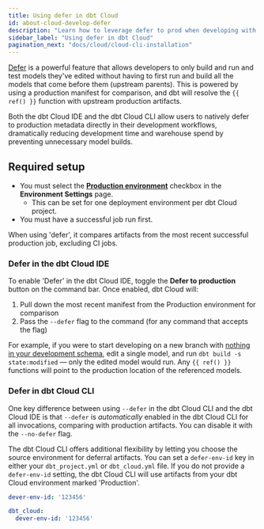 ```yaml
---
title: Using defer in dbt Cloud
id: about-cloud-develop-defer
description: "Learn how to leverage defer to prod when developing with dbt Cloud."
sidebar_label: "Using defer in dbt Cloud"
pagination_next: "docs/cloud/cloud-cli-installation"
---
```



[Defer](/reference/node-selection/defer) is a powerful feature that allows developers to only build and run and test models they've edited without having to first run and build all the models that come before them (upstream parents). This is powered by using a production manifest for comparison, and dbt will resolve the `{{ ref() }}` function with upstream production artifacts.

Both the dbt Cloud IDE and the dbt Cloud CLI allow users to natively defer to production metadata directly in their development workflows, dramatically reducing development time and warehouse spend by preventing unnecessary model builds. 

## Required setup

- You must select the **[Production environment](/docs/deploy/deploy-environments#set-as-production-environment-beta)** checkbox in the **Environment Settings** page. 
  - This can be set for one deployment environment per dbt Cloud project.
- You must have a successful job run first.

When using 'defer', it compares artifacts from the most recent successful production job, excluding CI jobs.

### Defer in the dbt Cloud IDE

To enable 'Defer' in the dbt Cloud IDE, toggle the **Defer to production** button on the command bar. Once enabled, dbt Cloud will:

1. Pull down the most recent manifest from the Production environment for comparison
2. Pass the `--defer` flag to the command (for any command that accepts the flag)

For example, if you were to start developing on a new branch with [nothing in your development schema](/reference/node-selection/defer#usage), edit a single model, and run `dbt build -s state:modified` &mdash;  only the edited model would run. Any `{{ ref() }}` functions will point to the production location of the referenced models.

<Lightbox src="/img/docs/dbt-cloud/defer-toggle.jpg" width="100%" title="Select the 'Defer to production' toggle on the botom right of the command bar to enable defer in the dbt Cloud IDE."/>

### Defer in dbt Cloud CLI

One key difference between using `--defer` in the dbt Cloud CLI and the dbt Cloud IDE is that `--defer` is *automatically* enabled in the dbt Cloud CLI for all invocations, comparing with production artifacts. You can disable it with the `--no-defer` flag.

The dbt Cloud CLI offers additional flexibility by letting you choose the source environment for deferral artifacts. You can set a `defer-env-id` key in either your `dbt_project.yml` or `dbt_cloud.yml` file. If you do not provide a `defer-env-id` setting, the dbt Cloud CLI will use artifacts from your dbt Cloud environment marked 'Production'. 

<File name="dbt_cloud.yml">

  ```yml
dever-env-id: '123456'
```

</File>


<File name="dbt_project.yml"> 

```yml
dbt_cloud:
  dever-env-id: '123456'
```

</File>
